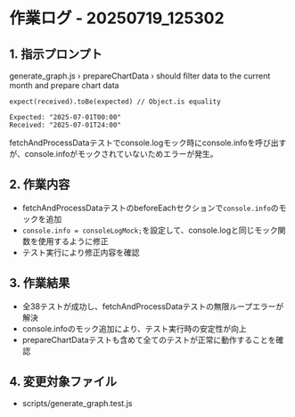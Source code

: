 # 作業ログ - 20250719_125302

## 1. 指示プロンプト
generate_graph.js › prepareChartData › should filter data to the current month and prepare chart data

    expect(received).toBe(expected) // Object.is equality

    Expected: "2025-07-01T00:00"
    Received: "2025-07-01T24:00"

fetchAndProcessDataテストでconsole.logモック時にconsole.infoを呼び出すが、console.infoがモックされていないためエラーが発生。

## 2. 作業内容
- fetchAndProcessDataテストのbeforeEachセクションで`console.info`のモックを追加
- `console.info = consoleLogMock;`を設定して、console.logと同じモック関数を使用するように修正
- テスト実行により修正内容を確認

## 3. 作業結果
- 全38テストが成功し、fetchAndProcessDataテストの無限ループエラーが解決
- console.infoのモック追加により、テスト実行時の安定性が向上
- prepareChartDataテストも含めて全てのテストが正常に動作することを確認

## 4. 変更対象ファイル
- scripts/generate_graph.test.js